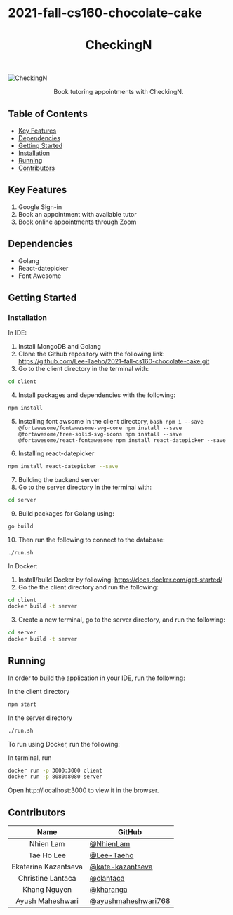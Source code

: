 # 2021-fall-cs160-chocolate-cake

<h1 align="center"> CheckingN </h1><br>

![CheckingN](https://user-images.githubusercontent.com/60446185/144513345-67246f9a-1ad9-45b5-b729-93af535b28be.png)

<p align="center"> Book tutoring appointments with CheckingN. </p>

## Table of Contents

- [Key Features](#key-features)
- [Dependencies](#dependencies)
- [Getting Started](#getting-started)
- [Installation](#installation)
- [Running](#running)
- [Contributors](#contributors)

## Key Features

1. Google Sign-in
2. Book an appointment with available tutor
3. Book online appointments through Zoom

## Dependencies

- Golang
- React-datepicker
- Font Awesome

## Getting Started

### Installation
In IDE: 
1. Install MongoDB and Golang
2. Clone the Github repository with the following link:
https://github.com/Lee-Taeho/2021-fall-cs160-chocolate-cake.git
3. Go to the client directory in the terminal with:
```bash
cd client
```
4. Install packages and dependencies with the following:
```bash
npm install
```
5. Installing font awsome
In the client directory,
		```bash
		npm i --save @fortawesome/fontawesome-svg-core
 		npm install --save @fortawesome/free-solid-svg-icons
npm install --save @fortawesome/react-fontawesome
npm install react-datepicker --save
		```

6. Installing react-datepicker
```bash
npm install react-datepicker --save
```
7. Building the backend server
8. Go to the server directory in the terminal with:
```bash
cd server
```
9. Build packages for Golang using:
```bash
go build
```
10. Then run the following to connect to the database:
```bash
./run.sh
```

In Docker:
1. Install/build Docker by following:
https://docs.docker.com/get-started/
2. Go the the client directory and run the following:
```bash
cd client 
docker build -t server 
```
3. Create a new terminal, go to the server directory, and run the following:
```bash
cd server 
docker build -t server 
```


## Running

In order to build the application in your IDE, run the following:

In the client directory

```bash
npm start
```

In the server directory

```bash
./run.sh
```
To run using Docker, run the following:

In terminal, run
```bash
docker run -p 3000:3000 client
docker run -p 8080:8080 server
```
Open http://localhost:3000 to view it in the browser.


## Contributors

|         Name         | GitHub                                                       |
| :------------------: | ------------------------------------------------------------ |
|      Nhien Lam       | [@NhienLam](https://github.com/NhienLam)                     |
|      Tae Ho Lee      | [@Lee-Taeho](https://github.com/Lee-Taeho)                   |
| Ekaterina Kazantseva | [@kate-kazantseva](https://github.com/kate-kazantseva)       |
|  Christine Lantaca   | [@clantaca](https://github.com/clantaca)                     |
|     Khang Nguyen     | [@kharanga](https://github.com/kharanga)                     |
|   Ayush Maheshwari   | [@ayushmaheshwari768](https://github.com/ayushmaheshwari768) |
